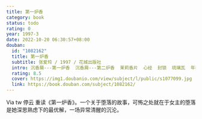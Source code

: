 ```yaml
---
title: 第一炉香
category: book
status: todo
rating: 0
year: 1997-3
date: 2022-10-20 06:30:57+08:00
douban:
  id: "1082162"
  title: 第一炉香
  subtitle: 张爱玲 / 1997 / 花城出版社
  intro: 沉香屑---第一炉香  沉香屑---第二炉香  茉莉香片  心经  封锁  琉璃瓦  年轻的时候  花凋   中国的日夜
  rating: 8.5
  cover: https://img1.doubanio.com/view/subject/l/public/s1077099.jpg
  link: https://book.douban.com/subject/1082162/
---
```


Via tw 停云 重读《第一炉香》。一个关于堕落的故事，可怖之处就在于女主的堕落是她深思熟虑下的最优解，一场异常清醒的沉沦。

